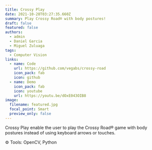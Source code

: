 ```yaml
---
title: Crossy Play
date: 2021-10-28T03:27:35.660Z
summary: Play Crossy Road® with body postures!
draft: false
featured: false
authors:
  - admin
  - Daniel Garcia
  - Miguel Zuluaga
tags:
  - Computer Vision
links:
  - name: Code
    url: https://github.com/vegabs/crossy-road
    icon_pack: fab
    icon: github
  - name: Demo
    icon_pack: fab
    icon: youtube
    url: https://youtu.be/dOxE043OIB8
image:
  filename: featured.jpg
  focal_point: Smart
  preview_only: false
---
```

Crossy Play enable the user to play the Crossy Road® game with body postures instead of using keyboard arrows or touches.

⚙️ Tools: OpenCV, Python